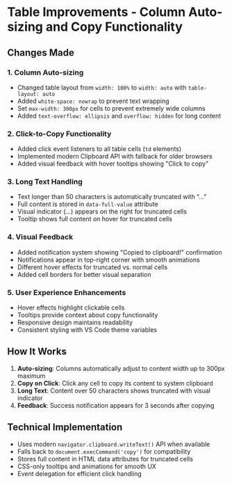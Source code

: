 # Table Improvements - Column Auto-sizing and Copy Functionality

## Changes Made

### 1. Column Auto-sizing
- Changed table layout from `width: 100%` to `width: auto` with `table-layout: auto`
- Added `white-space: nowrap` to prevent text wrapping
- Set `max-width: 300px` for cells to prevent extremely wide columns
- Added `text-overflow: ellipsis` and `overflow: hidden` for long content

### 2. Click-to-Copy Functionality
- Added click event listeners to all table cells (`td` elements)
- Implemented modern Clipboard API with fallback for older browsers
- Added visual feedback with hover tooltips showing "Click to copy"

### 3. Long Text Handling
- Text longer than 50 characters is automatically truncated with "..." 
- Full content is stored in `data-full-value` attribute
- Visual indicator (…) appears on the right for truncated cells
- Tooltip shows full content on hover for truncated cells

### 4. Visual Feedback
- Added notification system showing "Copied to clipboard!" confirmation
- Notifications appear in top-right corner with smooth animations
- Different hover effects for truncated vs. normal cells
- Added cell borders for better visual separation

### 5. User Experience Enhancements
- Hover effects highlight clickable cells
- Tooltips provide context about copy functionality
- Responsive design maintains readability
- Consistent styling with VS Code theme variables

## How It Works

1. **Auto-sizing**: Columns automatically adjust to content width up to 300px maximum
2. **Copy on Click**: Click any cell to copy its content to system clipboard
3. **Long Text**: Content over 50 characters shows truncated with visual indicator
4. **Feedback**: Success notification appears for 3 seconds after copying

## Technical Implementation

- Uses modern `navigator.clipboard.writeText()` API when available
- Falls back to `document.execCommand('copy')` for compatibility
- Stores full content in HTML data attributes for truncated cells
- CSS-only tooltips and animations for smooth UX
- Event delegation for efficient click handling
